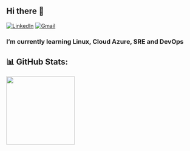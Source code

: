 ## Hi there 👋
[![LinkedIn](https://img.shields.io/badge/LinkedIn-19a9ec?style=for-the-badge&logo=linkedin)](https://www.linkedin.com/in/fabiobritopinto/)
[![Gmail](https://img.shields.io/badge/Gmail-000?style=for-the-badge&logo=gmail)](mailto:fabiobritopinto@gmail.com)


### I’m currently learning Linux, Cloud Azure, SRE and DevOps


## 📊 GitHub Stats:

<div>
  <a href="https://github.com/Argao">
  <img height="180em" src="https://github-readme-stats.vercel.app/api?username=fabiobpinto&show_icons=true&theme=dark&hide=issues&hide_title=true" />


</div>
